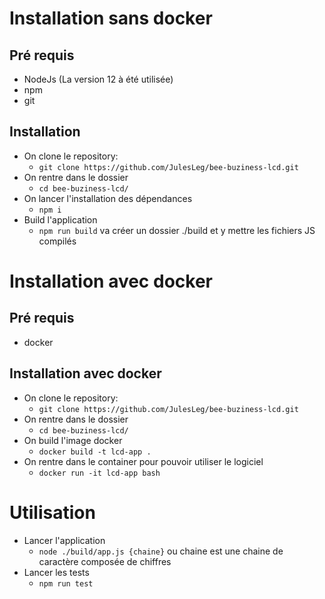 # Installation sans docker
## Pré requis
* NodeJs (La version 12 à été utilisée)
* npm
* git

## Installation
* On clone le repository:
  * ```git clone https://github.com/JulesLeg/bee-buziness-lcd.git```
* On rentre dans le dossier
  * ```cd bee-buziness-lcd/```
* On lancer l'installation des dépendances
  * ```npm i```
* Build l'application
  * ```npm run build``` va créer un dossier ./build et y mettre les fichiers JS compilés

# Installation avec docker
## Pré requis
* docker

## Installation avec docker
* On clone le repository:
  * ```git clone https://github.com/JulesLeg/bee-buziness-lcd.git```
* On rentre dans le dossier
  * ```cd bee-buziness-lcd/```
* On build l'image docker
  * ```docker build -t lcd-app .```
* On rentre dans le container pour pouvoir utiliser le logiciel
  * ```docker run -it lcd-app bash```

# Utilisation
* Lancer l'application
  * ```node ./build/app.js {chaine}``` ou chaine est une chaine de caractère composée de chiffres
* Lancer les tests
  * ```npm run test```